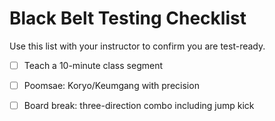 ﻿# Black Belt Testing Checklist

Use this list with your instructor to confirm you are test-ready.

- [ ] Teach a 10-minute class segment
- [ ] Poomsae: Koryo/Keumgang with precision
- [ ] Board break: three-direction combo including jump kick

